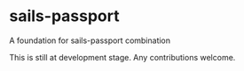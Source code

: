 sails-passport
==============

A foundation for sails-passport combination

This is still at development stage. Any contributions welcome.
